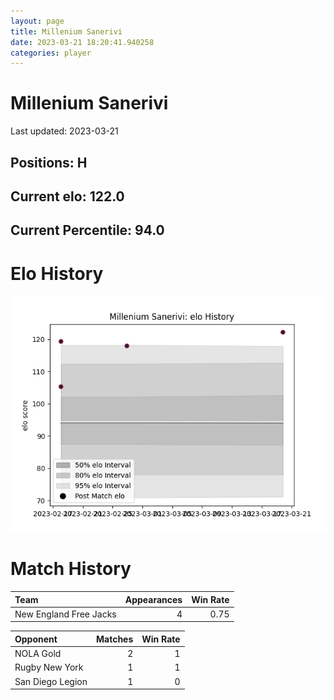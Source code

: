 ```yaml
---  
layout: page  
title: Millenium Sanerivi  
date: 2023-03-21 18:20:41.940258  
categories: player  
---
```

# Millenium Sanerivi


Last updated: 2023-03-21
## Positions: H

## Current elo: 122.0

## Current Percentile: 94.0

# Elo History


![elo history](history_MilleniumSanerivi.png)
# Match History


| Team                   |   Appearances |   Win Rate |
|:-----------------------|--------------:|-----------:|
| New England Free Jacks |             4 |       0.75 |

| Opponent         |   Matches |   Win Rate |
|:-----------------|----------:|-----------:|
| NOLA Gold        |         2 |          1 |
| Rugby New York   |         1 |          1 |
| San Diego Legion |         1 |          0 |